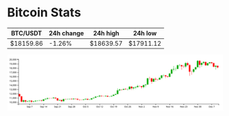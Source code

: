 # Bitcoin Stats

BTC/USDT|24h change|24h high|24h low|
|---|---|---|---|
|$18159.86|-1.26%|$18639.57|$17911.12|

<img src="./chart.svg">
